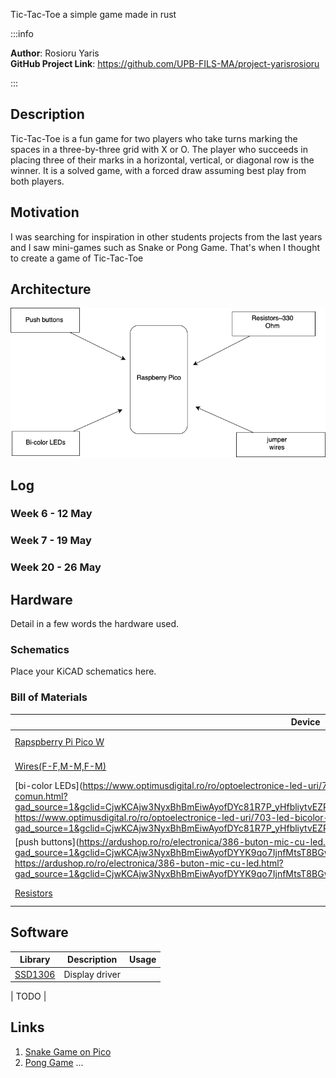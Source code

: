 Tic-Tac-Toe
 a simple game made in rust

:::info 

**Author**: Rosioru Yaris \
**GitHub Project Link**: https://github.com/UPB-FILS-MA/project-yarisrosioru

:::

## Description

Tic-Tac-Toe is a fun game for two players who take turns marking the spaces in a three-by-three grid with X or O. The player who succeeds in placing three of their marks in a horizontal, vertical, or diagonal row is the winner. It is a solved game, with a forced draw assuming best play from both players.

## Motivation

I was searching for inspiration in other students projects from the last years and I saw mini-games such as Snake or Pong Game.
That's when I thought to create a game of Tic-Tac-Toe

## Architecture 

![architecture](architecture.png)

## Log

<!-- write every week your progress here -->

### Week 6 - 12 May

### Week 7 - 19 May

### Week 20 - 26 May

## Hardware

Detail in a few words the hardware used.

### Schematics

Place your KiCAD schematics here.

### Bill of Materials

<!-- Fill out this table with all the hardware components that you might need.

The format is 
```
| [Device](link://to/device) | This is used ... | [price](link://to/store) |

```

-->

| Device | Usage | Price |
|--------|--------|-------|
| [Rapspberry Pi Pico W](https://www.raspberrypi.com/documentation/microcontrollers/raspberry-pi-pico.html) | The microcontroller | [35 RON](https://www.optimusdigital.ro/en/raspberry-pi-boards/12394-raspberry-pi-pico-w.html) |
|[Wires(F-F,M-M,F-M)](https://www.sudatel.sd/storage/2019/12/JUMPER-WIRE-SPECIFICATION.pdf) | Wire Connection | [19 RON]|
|[bi-color LEDs](https://www.optimusdigital.ro/ro/optoelectronice-led-uri/703-led-bicolor-de-3-mm-rosu-si-verde-cu-anod-comun.html?gad_source=1&gclid=CjwKCAjw3NyxBhBmEiwAyofDYc81R7P_yHfbliytvEZRX8mVyFCPob2bFMxJdQO0Cd3gmfWZPT0ftxoC6F0QAvD_BwE https://www.optimusdigital.ro/ro/optoelectronice-led-uri/703-led-bicolor-de-3-mm-rosu-si-verde-cu-anod-comun.html?gad_source=1&gclid=CjwKCAjw3NyxBhBmEiwAyofDYc81R7P_yHfbliytvEZRX8mVyFCPob2bFMxJdQO0Cd3gmfWZPT0ftxoC6F0QAvD_BwE) | input ||[3.11 RON](https://www.optimusdigital.ro/ro/optoelectronice-led-uri/703-led-bicolor-de-3-mm-rosu-si-verde-cu-anod-comun.html?gad_source=1&gclid=CjwKCAjw3NyxBhBmEiwAyofDYc81R7P_yHfbliytvEZRX8mVyFCPob2bFMxJdQO0Cd3gmfWZPT0ftxoC6F0QAvD_BwE%20https://www.optimusdigital.ro/ro/optoelectronice-led-uri/703-led-bicolor-de-3-mm-rosu-si-verde-cu-anod-comun.html?gad_source=1&gclid=CjwKCAjw3NyxBhBmEiwAyofDYc81R7P_yHfbliytvEZRX8mVyFCPob2bFMxJdQO0Cd3gmfWZPT0ftxoC6F0QAvD_BwE)|
|[push buttons](https://ardushop.ro/ro/electronica/386-buton-mic-cu-led.html?gad_source=1&gclid=CjwKCAjw3NyxBhBmEiwAyofDYYK9qo7IjnfMtsT8BGwhPxeqLLjScYG8FjmfC1KhMvf__CtSuMIWHxoCyFEQAvD_BwE https://ardushop.ro/ro/electronica/386-buton-mic-cu-led.html?gad_source=1&gclid=CjwKCAjw3NyxBhBmEiwAyofDYYK9qo7IjnfMtsT8BGwhPxeqLLjScYG8FjmfC1KhMvf__CtSuMIWHxoCyFEQAvD_BwE)| Input | [3,19 RON](https://ardushop.ro/ro/electronica/386-buton-mic-cu-led.html?gad_source=1&gclid=CjwKCAjw3NyxBhBmEiwAyofDYYK9qo7IjnfMtsT8BGwhPxeqLLjScYG8FjmfC1KhMvf__CtSuMIWHxoCyFEQAvD_BwE%20https://ardushop.ro/ro/electronica/386-buton-mic-cu-led.html?gad_source=1&gclid=CjwKCAjw3NyxBhBmEiwAyofDYYK9qo7IjnfMtsT8BGwhPxeqLLjScYG8FjmfC1KhMvf__CtSuMIWHxoCyFEQAvD_BwE)|
|[Resistors](https://ro.farnell.com/multicomp-pro/mcmf0w4ff3300a50/metal-film-resistor-330-ohm-250mw/dp/1126972)| Wiring | [2 RON](https://ro.farnell.com/multicomp-pro/mcmf0w4ff3300a50/metal-film-resistor-330-ohm-250mw/dp/1126972)|


## Software

| Library | Description | Usage |
|---------|-------------|-------|
 [SSD1306](https://github.com/adafruit/Adafruit_SSD1306) | Display driver |
 
| TODO |

## Links

<!-- Add a few links that inspired you and that you think you will use for your project -->

1. [Snake Game on Pico](https://www.youtube.com/watch?v=5r_6mbYlLVo)
2. [Pong Game](https://www.youtube.com/watch?v=7DlhFy_pxAk)
...
